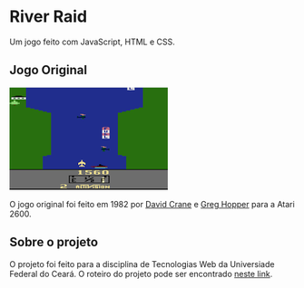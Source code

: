 # River Raid

Um jogo feito com JavaScript, HTML e CSS.

## Jogo Original

![](./docs/river-raid-image.png)

O jogo original foi feito em 1982 por [David Crane](<https://en.wikipedia.org/wiki/David_Crane_(video_game_designer)>) e [Greg Hopper](https://en.wikipedia.org/wiki/Greg_Hopper) para a Atari 2600.

## Sobre o projeto

O projeto foi feito para a disciplina de Tecnologias Web da Universiade Federal do Ceará. O roteiro do projeto pode ser encontrado [neste link](./docs/roteiro.md).
